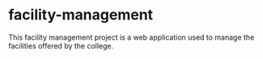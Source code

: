 # facility-management
This facility management project is a web application used to manage the facilities offered by the college.
